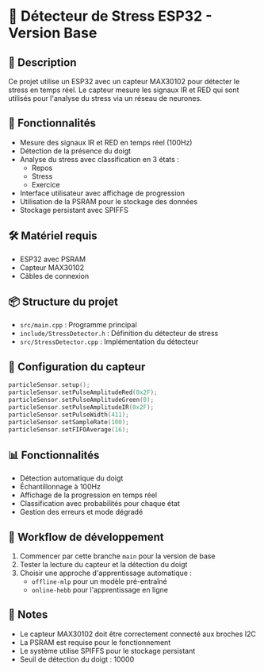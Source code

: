 # 🤖 Détecteur de Stress ESP32 - Version Base

## 📝 Description
Ce projet utilise un ESP32 avec un capteur MAX30102 pour détecter le stress en temps réel. Le capteur mesure les signaux IR et RED qui sont utilisés pour l'analyse du stress via un réseau de neurones.

## 🎯 Fonctionnalités
- Mesure des signaux IR et RED en temps réel (100Hz)
- Détection de la présence du doigt
- Analyse du stress avec classification en 3 états :
  - Repos
  - Stress
  - Exercice
- Interface utilisateur avec affichage de progression
- Utilisation de la PSRAM pour le stockage des données
- Stockage persistant avec SPIFFS

## 🛠️ Matériel requis
- ESP32 avec PSRAM
- Capteur MAX30102
- Câbles de connexion

## 📦 Structure du projet
- `src/main.cpp` : Programme principal
- `include/StressDetector.h` : Définition du détecteur de stress
- `src/StressDetector.cpp` : Implémentation du détecteur

## 🔧 Configuration du capteur
```cpp
particleSensor.setup();
particleSensor.setPulseAmplitudeRed(0x2F);
particleSensor.setPulseAmplitudeGreen(0);
particleSensor.setPulseAmplitudeIR(0x2F);
particleSensor.setPulseWidth(411);
particleSensor.setSampleRate(100);
particleSensor.setFIFOAverage(16);
```

## 📊 Fonctionnalités
- Détection automatique du doigt
- Échantillonnage à 100Hz
- Affichage de la progression en temps réel
- Classification avec probabilités pour chaque état
- Gestion des erreurs et mode dégradé

## 🔄 Workflow de développement
1. Commencer par cette branche `main` pour la version de base
2. Tester la lecture du capteur et la détection du doigt
3. Choisir une approche d'apprentissage automatique :
   - `offline-mlp` pour un modèle pré-entraîné
   - `online-hebb` pour l'apprentissage en ligne

## 📝 Notes
- Le capteur MAX30102 doit être correctement connecté aux broches I2C
- La PSRAM est requise pour le fonctionnement
- Le système utilise SPIFFS pour le stockage persistant
- Seuil de détection du doigt : 10000 